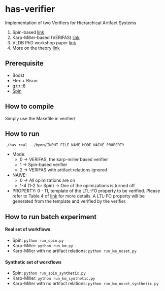 # has-verifier
Implementation of two Verifiers for Hierarchical Artifact Systems
1. Spin-based [link](https://arxiv.org/abs/1705.09427)
2. Karp-Miller-based (VERIFAS) [link](https://arxiv.org/abs/1705.10007)
3. VLDB PhD workshop paper [link](http://ceur-ws.org/Vol-1882/paper14.pdf)
4. More on the theory [link](https://arxiv.org/abs/1604.00967)

## Prerequisite
* Boost
* Flex + Bison
* [g++-6](https://gcc.gnu.org/gcc-6/)
* [Spin](http://spinroot.com/spin/Bin/)

## How to compile
Simply use the Makefile in verifier/

## How to run
`./has_real ../bpmn/INPUT_FILE_NAME MODE NAIVE PROPERTY`
* Mode: 
  * 0 -> VERIFAS, the karp-miller based verifier
  * 1 -> Spin-based verifier
  * 2 -> VERIFAS with artifact relations ignored
* NAIVE:
  * 0 -> All opimizations are on
  * 1-4 (1-2 for Spin) -> One of the opimizations is turned off
* PROPERTY: 0 - 11, template of the LTL-FO property to be verified. Please refer to Table 4 of [link](https://arxiv.org/abs/1705.10007) for more details. A LTL-FO property will be generated from the template and verified by the verifier.

## How to run batch experiment
#### Real set of workflows
* Spin: `python run_spin.py`
* Karp-Miller: `python run_km.py`
* Karp-Miller with no artifact relations: `python run_km_noset.py`

#### Synthetic set of workflows
* Spin: `python run_spin_synthetic.py`
* Karp-Miller: `python run_km_synthetic.py`
* Karp-Miller with no artifact relations: `python run_km_noset_synthetic.py`
